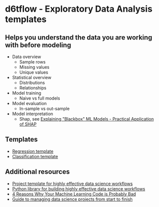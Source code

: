 # d6tflow - Exploratory Data Analysis templates

## Helps you understand the data you are working with before modeling

* Data overview  
	* Sample rows  
	* Missing values  
	* Unique values  
* Statistical overview  
	* Distributions
	* Relationships
* Model training  
	* Naive vs full models  
* Model evaluation  
	* In-sample vs out-sample
* Model interpretation
	* Shap, see [Explaining "Blackbox" ML Models - Practical Application of SHAP](https://github.com/d6t/d6t-python/blob/master/blogs/blog-20200426-shapley.ipynb)

## Templates

* [Regression template](https://github.com/d6t/d6tflow-template-datasci/blob/master/template-reg-islr-ads.ipynb)  
* [Classification template](https://github.com/d6t/d6tflow-template-datasci/blob/master/template-class-uci-heart.ipynb)  

## Additional resources

* [Project template for highly effective data science workflows]( https://github.com/d6t/d6tflow-template)  
* [Python library for building highly effective data science workflows](https://github.com/d6t/d6tflow)  
* [4 Reasons Why Your Machine Learning Code is Probably Bad](https://github.com/d6t/d6t-python/blob/master/blogs/reasons-why-bad-ml-code.rst)  
* [Guide to managing data science projects from start to finish](https://github.com/d6t/d6t-python/blob/master/blogs/datasci-projects-e2e.md)
